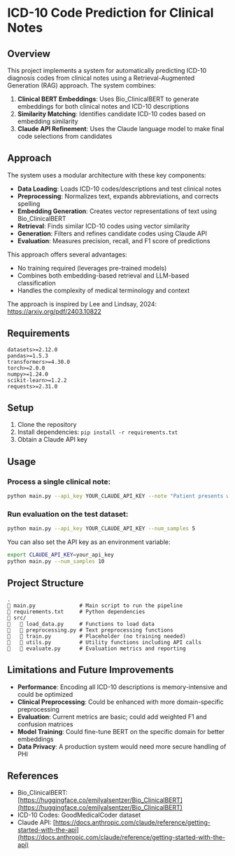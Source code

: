 # ICD-10 Code Prediction for Clinical Notes

## Overview

This project implements a system for automatically predicting ICD-10 diagnosis codes from clinical notes using a Retrieval-Augmented Generation (RAG) approach. The system combines:

1. **Clinical BERT Embeddings**: Uses Bio_ClinicalBERT to generate embeddings for both clinical notes and ICD-10 descriptions
2. **Similarity Matching**: Identifies candidate ICD-10 codes based on embedding similarity 
3. **Claude API Refinement**: Uses the Claude language model to make final code selections from candidates

## Approach

The system uses a modular architecture with these key components:

- **Data Loading**: Loads ICD-10 codes/descriptions and test clinical notes
- **Preprocessing**: Normalizes text, expands abbreviations, and corrects spelling
- **Embedding Generation**: Creates vector representations of text using Bio_ClinicalBERT
- **Retrieval**: Finds similar ICD-10 codes using vector similarity
- **Generation**: Filters and refines candidate codes using Claude API
- **Evaluation**: Measures precision, recall, and F1 score of predictions

This approach offers several advantages:
- No training required (leverages pre-trained models)
- Combines both embedding-based retrieval and LLM-based classification
- Handles the complexity of medical terminology and context

The approach is inspired by Lee and Lindsay, 2024: https://arxiv.org/pdf/2403.10822

## Requirements

```
datasets>=2.12.0
pandas>=1.5.3
transformers>=4.30.0
torch>=2.0.0
numpy>=1.24.0
scikit-learn>=1.2.2
requests>=2.31.0
```

## Setup

1. Clone the repository
2. Install dependencies: `pip install -r requirements.txt`
3. Obtain a Claude API key

## Usage

### Process a single clinical note:

```bash
python main.py --api_key YOUR_CLAUDE_API_KEY --note "Patient presents with shortness of breath..."
```

### Run evaluation on the test dataset:

```bash
python main.py --api_key YOUR_CLAUDE_API_KEY --num_samples 5
```

You can also set the API key as an environment variable:

```bash
export CLAUDE_API_KEY=your_api_key
python main.py --num_samples 10
```

## Project Structure

```
.
   main.py              # Main script to run the pipeline
   requirements.txt     # Python dependencies
   src/
      load_data.py     # Functions to load data
      preprocessing.py # Text preprocessing functions
      train.py         # Placeholder (no training needed)
      utils.py         # Utility functions including API calls
      evaluate.py      # Evaluation metrics and reporting
```

## Limitations and Future Improvements

- **Performance**: Encoding all ICD-10 descriptions is memory-intensive and could be optimized
- **Clinical Preprocessing**: Could be enhanced with more domain-specific preprocessing
- **Evaluation**: Current metrics are basic; could add weighted F1 and confusion matrices
- **Model Training**: Could fine-tune BERT on the specific domain for better embeddings
- **Data Privacy**: A production system would need more secure handling of PHI

## References

- Bio_ClinicalBERT: [https://huggingface.co/emilyalsentzer/Bio_ClinicalBERT](https://huggingface.co/emilyalsentzer/Bio_ClinicalBERT)
- ICD-10 Codes: GoodMedicalCoder dataset
- Claude API: [https://docs.anthropic.com/claude/reference/getting-started-with-the-api](https://docs.anthropic.com/claude/reference/getting-started-with-the-api)